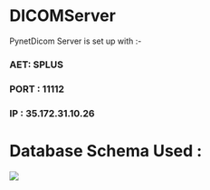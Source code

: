 # DICOMServer
PynetDicom Server is set up with :-

 ### AET:  SPLUS
 ### PORT : 11112
 ### IP : 35.172.31.10.26
 
 # Database Schema Used :
 
 <img src='https://github.com/Arpppit/DICOMServer/blob/Staging/schema.png' />
 
